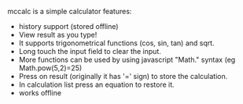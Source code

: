 mccalc is a simple calculator
features:  

* history support (stored offline)
* View result as you type!
* It supports trigonometrical functions (cos, sin, tan) and sqrt.
* Long touch the input field to clear the input.
* More functions can be used by using javascript "Math." syntax (eg Math.pow(5,2)=25)
* Press on result (originally it has '=' sign) to store the calculation.
* In calculation list press an equation to restore it.
* works offline